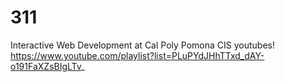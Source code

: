 # 311
Interactive Web Development at Cal Poly Pomona CIS
youtubes! https://www.youtube.com/playlist?list=PLuPYdJHhTTxd_dAY-o191FaXZsBIgLTv_

